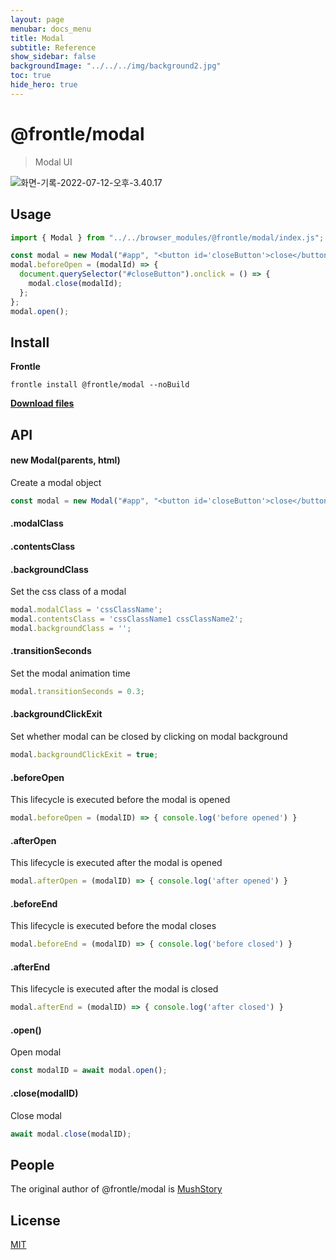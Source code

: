 ```yaml
---
layout: page
menubar: docs_menu
title: Modal
subtitle: Reference
show_sidebar: false
backgroundImage: "../../../img/background2.jpg"
toc: true
hide_hero: true
---
```


# @frontle/modal

> Modal UI
>

![화면-기록-2022-07-12-오후-3.40.17](https://user-images.githubusercontent.com/49587288/197337429-6fe44f6f-c06d-42ff-a7f4-d3e67b725c29.gif)

## Usage

```javascript
import { Modal } from "../../browser_modules/@frontle/modal/index.js";

const modal = new Modal("#app", "<button id='closeButton'>close</button>");
modal.beforeOpen = (modalId) => {
  document.querySelector("#closeButton").onclick = () => {
    modal.close(modalId);
  };
};
modal.open();
```

## Install

**Frontle**

```shell
frontle install @frontle/modal --noBuild
```

[**Download files**](https://github.com/Frontle-Foundation/Modal)

## API

#### new Modal(parents, html)

Create a modal object

```javascript
const modal = new Modal("#app", "<button id='closeButton'>close</button>");
```

#### .modalClass

#### .contentsClass

#### .backgroundClass

Set the css class of a modal

```javascript
modal.modalClass = 'cssClassName';
modal.contentsClass = 'cssClassName1 cssClassName2';
modal.backgroundClass = '';
```

#### .transitionSeconds

Set the modal animation time

```javascript
modal.transitionSeconds = 0.3;
```

#### .backgroundClickExit

Set whether modal can be closed by clicking on modal background

```javascript
modal.backgroundClickExit = true;
```

#### .beforeOpen

This lifecycle is executed before the modal is opened

```javascript
modal.beforeOpen = (modalID) => { console.log('before opened') }
```

#### .afterOpen

This lifecycle is executed after the modal is opened

```javascript
modal.afterOpen = (modalID) => { console.log('after opened') }
```

#### .beforeEnd

This lifecycle is executed before the modal closes

```javascript
modal.beforeEnd = (modalID) => { console.log('before closed') }
```

#### .afterEnd

This lifecycle is executed after the modal is closed

```javascript
modal.afterEnd = (modalID) => { console.log('after closed') }
```

#### .open()

Open modal

```javascript
const modalID = await modal.open();
```

#### .close(modalID)

Close modal

```javascript
await modal.close(modalID);
```

## People

The original author of @frontle/modal is [MushStory](https://github.com/MushStory)

## License

 [MIT](https://github.com/Frontle-Foundation/Modal/blob/main/LICENSE)
